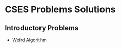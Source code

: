 # CSES Problems Solutions

## Introductory Problems

* [Weird Algorithm](Introductory%20Problems/weird_algorithm/solution.md)
